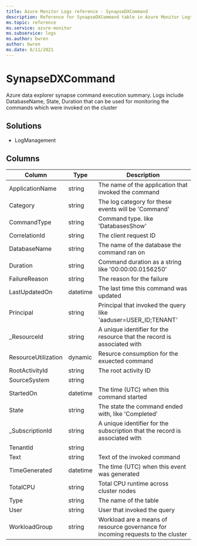 ```yaml
---
title: Azure Monitor Logs reference - SynapseDXCommand
description: Reference for SynapseDXCommand table in Azure Monitor Logs.
ms.topic: reference
ms.service: azure-monitor
ms.subservice: logs
ms.author: bwren
author: bwren
ms.date: 8/11/2021
---
```


# SynapseDXCommand

 Azure data explorer synapse command execution summary. Logs include DatabaseName, State, Duration that can be used for monitoring the commands which were invoked on the cluster

## Solutions

- LogManagement




## Columns

|Column|Type|Description|
|---|---|---|
|ApplicationName|string|The name of the application that invoked the command|
|Category|string|The log category for these events will be 'Command'|
|CommandType|string|Command type. like 'DatabasesShow'|
|CorrelationId|string|The client request ID|
|DatabaseName|string|The name of the database the command ran on|
|Duration|string|Command duration as a string like '00:00:00.0156250'|
|FailureReason|string|The reason for the failure|
|LastUpdatedOn|datetime|The last time this command was updated|
|Principal|string|Principal that invoked the query like 'aaduser=USER_ID;TENANT'|
|_ResourceId|string|A unique identifier for the resource that the record is associated with|
|ResourceUtilization|dynamic|Resurce consumption for the exuected command|
|RootActivityId|string|The root activity ID|
|SourceSystem|string||
|StartedOn|datetime|The time (UTC) when this command started|
|State|string|The state the command ended with, like 'Completed'|
|_SubscriptionId|string|A unique identifier for the subscription that the record is associated with|
|TenantId|string||
|Text|string|Text of the invoked command|
|TimeGenerated|datetime|The time (UTC) when this event was generated|
|TotalCPU|string|Total CPU runtime across cluster nodes|
|Type|string|The name of the table|
|User|string|User that invoked the query|
|WorkloadGroup|string|Workload are a means of resource governance for incoming requests to the cluster|
